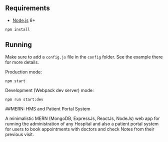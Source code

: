 ## Requirements

- [Node.js](https://nodejs.org/en/) 6+

```shell
npm install
```


## Running

Make sure to add a `config.js` file in the `config` folder. See the example there for more details.

Production mode:

```shell
npm start
```

Development (Webpack dev server) mode:

```shell
npm run start:dev
```


##MERN: HMS and Patient Portal System

A minimalistic MERN (MongoDB, ExpressJs, ReactJs, NodeJs) web app for running the administration of any Hospital and also a patient portal system for users to book appointments with doctors and check Notes from their previous visit.
